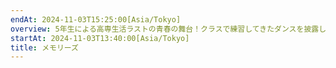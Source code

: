 ```yaml
---
endAt: 2024-11-03T15:25:00[Asia/Tokyo]
overview: 5年生による高専生活ラストの青春の舞台！クラスで練習してきたダンスを披露します
startAt: 2024-11-03T13:40:00[Asia/Tokyo]
title: メモリーズ
---
```

